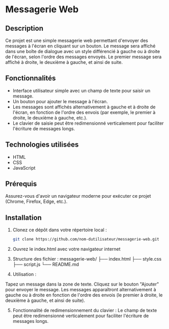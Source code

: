 # Messagerie Web

## Description

Ce projet est une simple messagerie web permettant d'envoyer des messages à l'écran en cliquant sur un bouton. Le message sera affiché dans une boîte de dialogue avec un style différencié à gauche ou à droite de l'écran, selon l'ordre des messages envoyés. Le premier message sera affiché à droite, le deuxième à gauche, et ainsi de suite.

## Fonctionnalités

- Interface utilisateur simple avec un champ de texte pour saisir un message.
- Un bouton pour ajouter le message à l'écran.
- Les messages sont affichés alternativement à gauche et à droite de l'écran, en fonction de l'ordre des envois (par exemple, le premier à droite, le deuxième à gauche, etc.).
- Le clavier de saisie peut être redimensionné verticalement pour faciliter l'écriture de messages longs.

## Technologies utilisées

- HTML
- CSS
- JavaScript

## Prérequis

Assurez-vous d'avoir un navigateur moderne pour exécuter ce projet (Chrome, Firefox, Edge, etc.).

## Installation

1. Clonez ce dépôt dans votre répertoire local :

   ```bash
   git clone https://github.com/nom-dutilisateur/messagerie-web.git

2. Ouvrez le index.html avec votre navigateur internet


3. Structure des fichier :
   messagerie-web/
├── index.html
├── style.css
├── script.js
└── README.md

5. Utilisation :

Tapez un message dans la zone de texte.
Cliquez sur le bouton "Ajouter" pour envoyer le message.
Les messages apparaîtront alternativement à gauche ou à droite en fonction de l'ordre des envois (le premier à droite, le deuxième à gauche, et ainsi de suite).

5. Fonctionnalité de redimensionnement du clavier : 
Le champ de texte peut être redimensionné verticalement pour faciliter l'écriture de messages longs.

